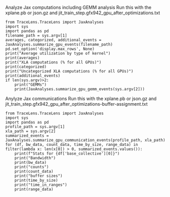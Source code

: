 Analyze Jax computations including GEMM analysis
Run this with the xplane.pb or json.gz and  jit_train_step.gfx942_gpu_after_optimizations.txt
```
from TraceLens.TraceLens import JaxAnalyses
import sys
import pandas as pd
filename_path = sys.argv[1]
averages, categorized, additional_events = JaxAnalyses.summarize_gpu_events(filename_path)
pd.set_option('display.max_rows', None)
print("Average utilization by type of kernel")
print(averages)
print("XLA computations (% for all GPUs)")
print(categorized)
print("Uncategorized XLA computations (% for all GPUs)")
print(additional_events)
if len(sys.argv)>2:
    print("GEMMs")
    print(JaxAnalyses.summarize_gpu_gemm_events(sys.argv[2]))
```

Anylyze Jax communications
Run this with the xplane.pb or json.gz and  jit_train_step.gfx942_gpu_after_optimizations-buffer-assignment.txt
```
from TraceLens.TraceLens import JaxAnalyses
import sys
import pandas as pd
profile_path = sys.argv[1]
xla_path = sys.argv[2]
summarized_events = JaxAnalyses.summarize_gpu_communication_events(profile_path, xla_path)
for (df, bw_data, count_data, time_by_size, range_data) in filter(lambda x: len(x[0]) > 0, summarized_events.values()):
    print(f"Stats for {df['base_collective'][0]}")
    print("Bandwidth")
    print(bw_data)
    print("counts")
    print(count_data)
    print("buffer sizes")
    print(time_by_size)
    print("time_in_ranges")
    print(range_data)
```